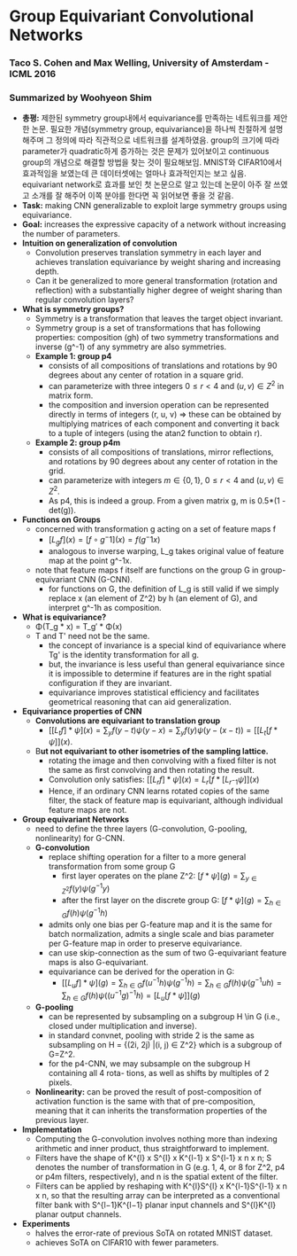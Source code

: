 # Group Equivariant Convolutional Networks
### Taco S. Cohen and Max Welling, University of Amsterdam - ICML 2016
### Summarized by Woohyeon Shim

- **총평:** 제한된 symmetry group내에서 equivariance를 만족하는 네트워크를 제안한 논문. 필요한 개념(symmetry group, equivariance)을 하나씩 친절하게 설명해주며 그 정의에 따라 직관적으로 네트워크를 설계하였음. group의 크기에 따라 parameter가 quadratic하게 증가하는 것은 문제가 있어보이고 continuous group의 개념으로 해결할 방법을 찾는 것이 필요해보임. MNIST와 CIFAR10에서 효과적임을 보였는데 큰 데이터셋에는 얼마나 효과적인지는 보고 싶음. equivariant network로 효과를 보인 첫 논문으로 알고 있는데 논문이 아주 잘 쓰였고 소개를 잘 해주어 이쪽 분야를 한다면 꼭 읽어보면 좋을 것 같음.
- **Task:** making CNN generalizable to exploit large symmetry groups using equivariance.
- **Goal:** increases the expressive capacity of a network without increasing the number of parameters.
- **Intuition on generalization of convolution**
    - Convolution preserves translation symmetry in each layer and achieves translation equivariance by weight sharing and increasing depth.
    - Can it be generalized to more general transformation (rotation and reflection) with a substantially higher degree of weight sharing than regular convolution layers?
- **What is symmetry groups?**
    - Symmetry is a transformation that leaves the target object invariant.
    - Symmetry group is a set of transformations that has following properties: composition (gh) of two symmetry transformations and inverse (g^-1) of any symmetry are also symmetries.
    - **Example 1: group p4**
        - consists of all compositions of translations and rotations by 90 degrees about any center of rotation in a square grid.
        - can parameterize with three integers $0\leq r <4$ and $(u,v)\in Z^2$ in matrix form.
        - the composition and inversion operation can be represented directly in terms of integers (r, u, v) ⇒ these can be obtained by multiplying matrices of each component and converting it back to a tuple of integers (using the atan2 function to obtain r).
    - **Example 2: group p4m**
        - consists of all compositions of translations, mirror reflections, and rotations by 90 degrees about any center of rotation in the grid.
        - can parameterize with integers $m\in\{0,1\}$, $0\leq r <4$ and $(u,v)\in Z^2$.
        - As p4, this is indeed a group. From a given matrix g, m is 0.5*(1 - det(g)).
- **Functions on Groups**
    - concerned with transformation g acting on a set of feature maps f
        - $[L_gf](x)=[f\circ g^-1](x)=f(g^-1x)$
        - analogous to inverse warping, L_g takes original value of feature map at the point g^-1x.
    - note that feature maps f itself are functions on the group G in group-equivariant CNN (G-CNN).
        - for functions on G, the definition of L_g is still valid if we simply replace x (an element of Z^2) by h (an element of G), and interpret g^-1h as composition.
- **What is equivariance?**
    - Φ(T_g * x) = T_g′ * Φ(x)
    - T and T' need not be the same.
        - the concept of invariance is a special kind of equivariance where Tg' is the identity transformation for all g.
        - but, the invariance is less useful than general equivariance since it is impossible to determine if features are in the right spatial configuration if they are invariant.
        - equivariance improves statistical efficiency and facilitates geometrical reasoning that can aid generalization.
- **Equivariance properties of CNN**
    - **Convolutions are equivariant to translation group**
        - $[[L_tf]*\psi](x)=\sum_y f(y-t)\psi(y-x)=\sum_yf(y)\psi(y-(x-t))=[[L_t[f*\psi]](x).$
    - B**ut not equivariant to other isometries of the sampling lattice.**
        - rotating the image and then convolving with a fixed filter is not the same as first convolving and then rotating the result.
        - Convolution only satisfies: $[[L_rf]*\psi](x)=L_r[f*[L_{r^-1}\psi]](x)$
        - Hence, if an ordinary CNN learns rotated copies of the same filter, the stack of feature map is equivariant, although individual feature maps are not.
- **Group equivariant Networks**
    - need to define the three layers (G-convolution, G-pooling, nonlinearity) for G-CNN.
    - **G-convolution**
        - replace shifting operation for a filter to a more general transformation from some group G
            - first layer operates on the plane Z^2: $[f*\psi](g)=\sum_{y\in Z^2}f(y)\psi(g^{-1}y)$
            - after the first layer on the discrete group G: $[f*\psi](g)=\sum_{h\in G}f(h)\psi(g^{-1}h)$
        - admits only one bias per G-feature map and it is the same for batch normalization, admits a single scale and bias parameter per G-feature map in order to preserve equivariance.
        - can use skip-connection as the sum of two G-equivariant feature maps is also G-equivariant.
        - equivariance can be derived for the operation in G:
            - $[[L_uf]*\psi](g)=\sum_{h\in G}f(u^{-1}h)\psi(g^{-1}h)=\sum_{h\in G}f(h)\psi(g^{-1}uh)=\sum_{h\in G}f(h)\psi((u^{-1}g)^{-1}h)=[L_u[f*\psi]](g)$
    - **G-pooling**
        - can be represented by subsampling on a subgroup H \in G (i.e., closed under multiplication and inverse).
        - in standard convnet, pooling with stride 2 is the same as subsampling on H = {(2i, 2j) |(i, j) ∈ Z^2} which is a subgroup of G=Z^2.
        - for the p4-CNN, we may subsample on the subgroup H containing all 4 rota- tions, as well as shifts by multiples of 2 pixels.
    - **Nonlinearity:** can be proved the result of post-composition of activation function is the same with that of pre-composition, meaning that it can inherits the transformation properties of the previous layer.
- **Implementation**
    - Computing the G-convolution involves nothing more than indexing arithmetic and inner product, thus straightforward to implement.
    - Filters have the shape of K^{l} x S^{l} x K^{l-1} x S^{l-1} x n x n; S denotes the number of transformation in G  (e.g. 1, 4, or 8 for Z^2, p4 or p4m filters, respectively), and n is the spatial extent of the filter.
    - Filters can be applied by reshaping with K^{l}S^{l} x K^{l-1}S^{l-1} x n x n, so that the resulting array can be interpreted as a conventional filter bank with S^{l−1}K^{l−1} planar input channels and S^{l}K^{l} planar output channels.
- **Experiments**
    - halves the error-rate of previous SoTA on rotated MNIST dataset.
    - achieves SoTA on CIFAR10 with fewer parameters.
